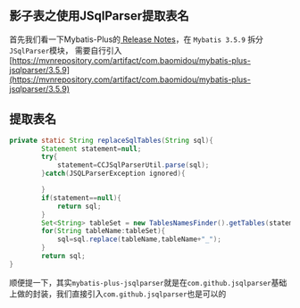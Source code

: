 ## 影子表之使用JSqlParser提取表名

首先我们看一下Mybatis-Plus的[ Release Notes](https://github.com/baomidou/mybatis-plus/releases?page=1)，在 `Mybatis 3.5.9`
拆分`JSqlParser`模块， 需要自行引入[https://mvnrepository.com/artifact/com.baomidou/mybatis-plus-jsqlparser/3.5.9](https://mvnrepository.com/artifact/com.baomidou/mybatis-plus-jsqlparser/3.5.9)

## 提取表名

```java
private static String replaceSqlTables(String sql){
        Statement statement=null;
        try{
            statement=CCJSqlParserUtil.parse(sql);
        }catch(JSQLParserException ignored){

        }
        if(statement==null){
            return sql;
        }
        Set<String> tableSet = new TablesNamesFinder().getTables(statement);
        for(String tableName:tableSet){
            sql=sql.replace(tableName,tableName+"_");
        }
        return sql;
}
```
顺便提一下，其实`mybatis-plus-jsqlparser`就是在`com.github.jsqlparser`基础上做的封装，我们直接引入`com.github.jsqlparser`也是可以的